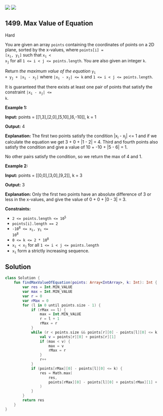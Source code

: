 [![](https://img.shields.io/github/stars/javadev/LeetCode-in-Kotlin?label=Stars&style=flat-square)](https://github.com/javadev/LeetCode-in-Kotlin)
[![](https://img.shields.io/github/forks/javadev/LeetCode-in-Kotlin?label=Fork%20me%20on%20GitHub%20&style=flat-square)](https://github.com/javadev/LeetCode-in-Kotlin/fork)

## 1499\. Max Value of Equation

Hard

You are given an array `points` containing the coordinates of points on a 2D plane, sorted by the x-values, where <code>points[i] = [x<sub>i</sub>, y<sub>i</sub>]</code> such that <code>x<sub>i</sub> < x<sub>j</sub></code> for all `1 <= i < j <= points.length`. You are also given an integer `k`.

Return _the maximum value of the equation_ <code>y<sub>i</sub> + y<sub>j</sub> + |x<sub>i</sub> - x<sub>j</sub>|</code> where <code>|x<sub>i</sub> - x<sub>j</sub>| <= k</code> and `1 <= i < j <= points.length`.

It is guaranteed that there exists at least one pair of points that satisfy the constraint <code>|x<sub>i</sub> - x<sub>j</sub>| <= k</code>.

**Example 1:**

**Input:** points = \[\[1,3],[2,0],[5,10],[6,-10]], k = 1

**Output:** 4

**Explanation:** The first two points satisfy the condition \|x<sub>i</sub> - x<sub>j</sub>\| <= 1 and if we calculate the equation we get 3 + 0 + \|1 - 2\| = 4. Third and fourth points also satisfy the condition and give a value of 10 + -10 + \|5 - 6\| = 1.

No other pairs satisfy the condition, so we return the max of 4 and 1.

**Example 2:**

**Input:** points = \[\[0,0],[3,0],[9,2]], k = 3

**Output:** 3

**Explanation:** Only the first two points have an absolute difference of 3 or less in the x-values, and give the value of 0 + 0 + \|0 - 3\| = 3.

**Constraints:**

*   <code>2 <= points.length <= 10<sup>5</sup></code>
*   `points[i].length == 2`
*   <code>-10<sup>8</sup> <= x<sub>i</sub>, y<sub>i</sub> <= 10<sup>8</sup></code>
*   <code>0 <= k <= 2 * 10<sup>8</sup></code>
*   <code>x<sub>i</sub> < x<sub>j</sub></code> for all `1 <= i < j <= points.length`
*   <code>x<sub>i</sub></code> form a strictly increasing sequence.

## Solution

```kotlin
class Solution {
    fun findMaxValueOfEquation(points: Array<IntArray>, k: Int): Int {
        var res = Int.MIN_VALUE
        var max = Int.MIN_VALUE
        var r = 0
        var rMax = 0
        for (l in 0 until points.size - 1) {
            if (rMax == l) {
                max = Int.MIN_VALUE
                r = l + 1
                rMax = r
            }
            while (r < points.size && points[r][0] - points[l][0] <= k) {
                val v = points[r][0] + points[r][1]
                if (max < v) {
                    max = v
                    rMax = r
                }
                r++
            }
            if (points[rMax][0] - points[l][0] <= k) {
                res = Math.max(
                    res,
                    points[rMax][0] - points[l][0] + points[rMax][1] + points[l][1],
                )
            }
        }
        return res
    }
}
```
